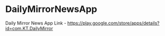 # DailyMirrorNewsApp

Daily Mirror News App Link - https://play.google.com/store/apps/details?id=com.KT.DailyMirror
